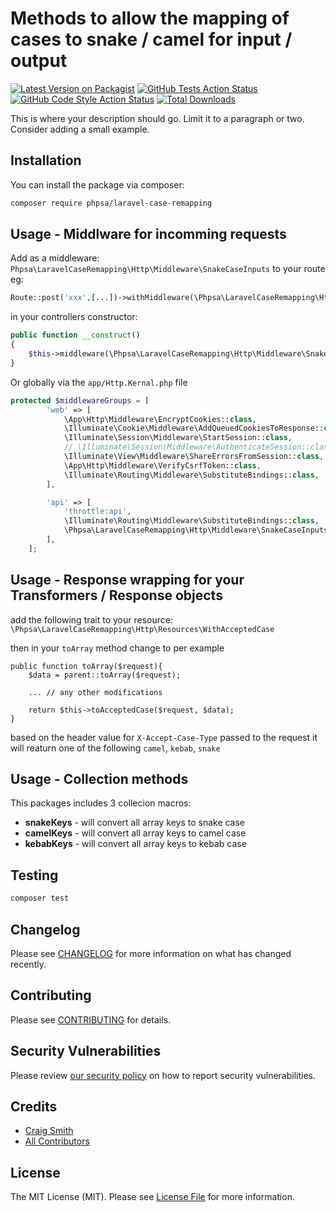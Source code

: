 # Methods to allow the mapping of cases to snake / camel for input / output

[![Latest Version on Packagist](https://img.shields.io/packagist/v/phpsa/laravel-case-remapping.svg?style=flat-square)](https://packagist.org/packages/phpsa/laravel-case-remapping)
[![GitHub Tests Action Status](https://img.shields.io/github/workflow/status/phpsa/laravel-case-remapping/run-tests?label=tests)](https://github.com/phpsa/laravel-case-remapping/actions?query=workflow%3Arun-tests+branch%3Amain)
[![GitHub Code Style Action Status](https://img.shields.io/github/workflow/status/phpsa/laravel-case-remapping/Check%20&%20fix%20styling?label=code%20style)](https://github.com/phpsa/laravel-case-remapping/actions?query=workflow%3A"Check+%26+fix+styling"+branch%3Amain)
[![Total Downloads](https://img.shields.io/packagist/dt/phpsa/laravel-case-remapping.svg?style=flat-square)](https://packagist.org/packages/phpsa/laravel-case-remapping)



This is where your description should go. Limit it to a paragraph or two. Consider adding a small example.

## Installation

You can install the package via composer:

```bash
composer require phpsa/laravel-case-remapping
```


## Usage - Middlware for incomming requests

Add as a middleware:
`Phpsa\LaravelCaseRemapping\Http\Middleware\SnakeCaseInputs` to your route eg:
```php
Route::post('xxx',[...])->withMiddleware(\Phpsa\LaravelCaseRemapping\Http\Middleware\SnakeCaseInputs::class)
```

in your controllers constructor:
```php
public function __construct()
{
    $this->middleware(\Phpsa\LaravelCaseRemapping\Http\Middleware\SnakeCaseInputs::class);
}
```

Or globally via the `app/Http.Kernal.php` file
```php
protected $middlewareGroups = [
        'web' => [
            \App\Http\Middleware\EncryptCookies::class,
            \Illuminate\Cookie\Middleware\AddQueuedCookiesToResponse::class,
            \Illuminate\Session\Middleware\StartSession::class,
            // \Illuminate\Session\Middleware\AuthenticateSession::class,
            \Illuminate\View\Middleware\ShareErrorsFromSession::class,
            \App\Http\Middleware\VerifyCsrfToken::class,
            \Illuminate\Routing\Middleware\SubstituteBindings::class,
        ],

        'api' => [
            'throttle:api',
            \Illuminate\Routing\Middleware\SubstituteBindings::class,
            \Phpsa\LaravelCaseRemapping\Http\Middleware\SnakeCaseInputs::class
        ],
    ];
```

## Usage - Response wrapping for your Transformers / Response objects
add the following trait to your resource:
`\Phpsa\LaravelCaseRemapping\Http\Resources\WithAcceptedCase`

then in your `toArray` method change to per example
```
public function toArray($request){
    $data = parent::toArray($request);

    ... // any other modifications

    return $this->toAcceptedCase($request, $data);
}
```

based on the header value for `X-Accept-Case-Type` passed to the request it will reaturn one of the following
`camel`, `kebab`, `snake`


## Usage - Collection methods
This packages includes 3 collecion macros:

* **snakeKeys** - will convert all array keys to snake case
* **camelKeys** - will convert all array keys to camel case
* **kebabKeys** - will convert all array keys to kebab case


## Testing

```bash
composer test
```

## Changelog

Please see [CHANGELOG](CHANGELOG.md) for more information on what has changed recently.

## Contributing

Please see [CONTRIBUTING](.github/CONTRIBUTING.md) for details.

## Security Vulnerabilities

Please review [our security policy](../../security/policy) on how to report security vulnerabilities.

## Credits

- [Craig Smith](https://github.com/phpsa)
- [All Contributors](../../contributors)

## License

The MIT License (MIT). Please see [License File](LICENSE.md) for more information.

